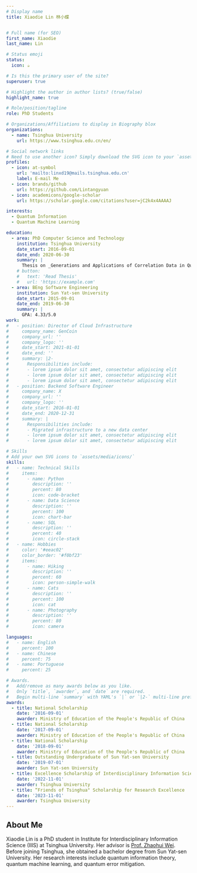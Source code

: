 ```yaml
---
# Display name
title: Xiaodie Lin 林小蝶


# Full name (for SEO)
first_name: Xiaodie
last_name: Lin

# Status emoji
status:
  icon: ☕️

# Is this the primary user of the site?
superuser: true

# Highlight the author in author lists? (true/false)
highlight_name: true

# Role/position/tagline
role: PhD Students

# Organizations/Affiliations to display in Biography blox
organizations:
  - name: Tsinghua University
    url: https://www.tsinghua.edu.cn/en/

# Social network links
# Need to use another icon? Simply download the SVG icon to your `assets/media/icons/` folder.
profiles:
  - icon: at-symbol
    url: 'mailto:linxd19@mails.tsinghua.edu.cn'
    label: E-mail Me
  - icon: brands/github
    url: https://github.com/Lintangyuan
  - icon: academicons/google-scholar
    url: https://scholar.google.com/citations?user=jC2k4x4AAAAJ

interests:
  - Quantum Information
  - Quantum Machine Learning

education:
  - area: PhD Computer Science and Technology
    institution: Tsinghua University
    date_start: 2016-09-01
    date_end: 2020-06-30
    summary: |
      Thesis on _Generations and Applications of Correlation Data in Quantum Information_. Supervised by Prof Zhaohui Wei.
    # button:
    #   text: 'Read Thesis'
    #   url: 'https://example.com'
  - area: BEng Software Engineering
    institution: Sun Yat-sen University
    date_start: 2015-09-01
    date_end: 2019-06-30
    summary: |
      GPA: 4.33/5.0
work:
#   - position: Director of Cloud Infrastructure
#     company_name: GenCoin
#     company_url: ''
#     company_logo: ''
#     date_start: 2021-01-01
#     date_end: ''
#     summary: |2-
#       Responsibilities include:
#       - lorem ipsum dolor sit amet, consectetur adipiscing elit
#       - lorem ipsum dolor sit amet, consectetur adipiscing elit
#       - lorem ipsum dolor sit amet, consectetur adipiscing elit
#   - position: Backend Software Engineer
#     company_name: X
#     company_url: ''
#     company_logo: ''
#     date_start: 2016-01-01
#     date_end: 2020-12-31
#     summary: |
#       Responsibilities include:
#       - Migrated infrastructure to a new data center
#       - lorem ipsum dolor sit amet, consectetur adipiscing elit
#       - lorem ipsum dolor sit amet, consectetur adipiscing elit

# Skills
# Add your own SVG icons to `assets/media/icons/`
skills:
#   - name: Technical Skills
#     items:
#       - name: Python
#         description: ''
#         percent: 80
#         icon: code-bracket
#       - name: Data Science
#         description: ''
#         percent: 100
#         icon: chart-bar
#       - name: SQL
#         description: ''
#         percent: 40
#         icon: circle-stack
#   - name: Hobbies
#     color: '#eeac02'
#     color_border: '#f0bf23'
#     items:
#       - name: Hiking
#         description: ''
#         percent: 60
#         icon: person-simple-walk
#       - name: Cats
#         description: ''
#         percent: 100
#         icon: cat
#       - name: Photography
#         description: ''
#         percent: 80
#         icon: camera

languages:
#   - name: English
#     percent: 100
#   - name: Chinese
#     percent: 75
#   - name: Portuguese
#     percent: 25

# Awards.
#   Add/remove as many awards below as you like.
#   Only `title`, `awarder`, and `date` are required.
#   Begin multi-line `summary` with YAML's `|` or `|2-` multi-line prefix and indent 2 spaces below.
awards:
  - title: National Scholarship
    date: '2016-09-01'
    awarder: Ministry of Education of the People's Republic of China
  - title: National Scholarship
    date: '2017-09-01'
    awarder: Ministry of Education of the People's Republic of China
  - title: National Scholarship
    date: '2018-09-01'
    awarder: Ministry of Education of the People's Republic of China
  - title: Outstanding Undergraduate of Sun Yat-sen University
    date: '2019-07-01'
    awarder: Sun Yat-sen University
  - title: Excellence Scholarship of Interdisciplinary Information Sciences
    date: '2022-11-01'
    awarder: Tsinghua University
  - title: “Friends of Tsinghua" Scholarship for Research Excellence
    date: '2023-11-01'
    awarder: Tsinghua University
---
```


## About Me
Xiaodie Lin is a PhD student in Institute for Interdisciplinary Information Science (IIIS) at Tsinghua University. Her advisor is [Prof. Zhaohui Wei](https://ymsc.tsinghua.edu.cn/en/info/1033/1955.htm). Before joining Tsinghua, she obtained a bachelor degree from Sun Yat-sen University. Her research interests include quantum information theory, quantum machine learning, and quantum error mitigation.
